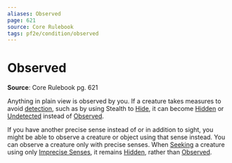 ```yaml
---
aliases: Observed
page: 621
source: Core Rulebook
tags: pf2e/condition/observed
---
```


# Observed

**Source**: Core Rulebook pg. 621

Anything in plain view is observed by you. If a creature takes measures to avoid [detection](../Traits/Detection.md), such as by using Stealth to [Hide](../Rules/Actions/Hide.md), it can become [Hidden](Hidden.md) or [Undetected](Undetected.md) instead of [Observed](Observed.md).

If you have another precise sense instead of or in addition to sight, you might be able to observe a creature or object using that sense instead. You can observe a creature only with precise senses. When [Seeking](../Rules/Actions/Seek.md) a creature using only [Imprecise Senses](../Rules/Perception.md#Imprecise%20Senses), it remains [Hidden](Hidden.md), rather than [Observed](Observed.md).
